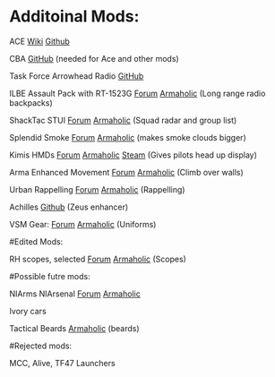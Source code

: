# Additoinal Mods:

ACE [Wiki](https://ace3mod.com/wiki/) [Github](https://github.com/acemod/ACE3/releases)

CBA [GitHub](https://github.com/CBATeam/CBA_A3/releases) (needed for Ace and other mods)

Task Force Arrowhead Radio [GitHub](https://github.com/michail-nikolaev/task-force-arma-3-radio/releases) 

ILBE Assault Pack with RT-1523G [Forum](https://forums.bohemia.net/forums/topic/190324-ilbe-assault-pack-with-rt-1523g-tfar/) [Armaholic](http://www.armaholic.com/page.php?id=30863) (Long range radio backpacks)

ShackTac STUI [Forum](https://forums.bohemia.net/forums/topic/139650-shacktac-user-interface-sthud-stgi-and-more/) [Armaholic](http://www.armaholic.com/page.php?id=29327) (Squad radar and group list)

Splendid Smoke [Forum](https://forums.bohemia.net/forums/topic/194479-splendid-smoke/) [Armaholic](http://www.armaholic.com/page.php?id=31688) (makes smoke clouds bigger)

Kimis HMDs [Forum](https://forums.bohemia.net/forums/topic/170973-helmet-mounted-displays-mod/) [Armaholic](http://www.armaholic.com/page.php?id=26351) [Steam](https://steamcommunity.com/sharedfiles/filedetails/?id=312724602) (Gives pilots head up display)

Arma Enhanced Movement [Forum](https://forums.bohemia.net/forums/topic/174788-enhanced-movement/) [Armaholic](http://www.armaholic.com/page.php?id=27224) (Climb over walls)

Urban Rappelling [Forum](https://forums.bohemia.net/forums/topic/192925-advanced-urban-rappelling/) [Armaholic](http://www.armaholic.com/page.php?id=31357) (Rappelling)

Achilles [Github](https://github.com/ArmaAchilles/Achilles/releases) (Zeus enhancer)

VSM Gear: [Forum](https://forums.bohemia.net/forums/topic/185842-vsm-release-thread/) [Armaholic](http://www.armaholic.com/page.php?id=29775) (Uniforms)

#Edited Mods:

RH scopes, selected [Forum](https://forums.bohemia.net/forums/topic/178072-rh-acc-pack/) [Armaholic](http://www.armaholic.com/page.php?id=28057) (Scopes)

#Possible futre mods:

NIArms NIArsenal [Forum](https://forums.bohemia.net/forums/topic/190455-niarms-release-thread/) [Armaholic](http://www.armaholic.com/page.php?id=28329)

Ivory cars

Tactical Beards [Armaholic](http://www.armaholic.com/page.php?id=25411) (beards)

#Rejected mods: 

MCC, Alive, TF47 Launchers


   